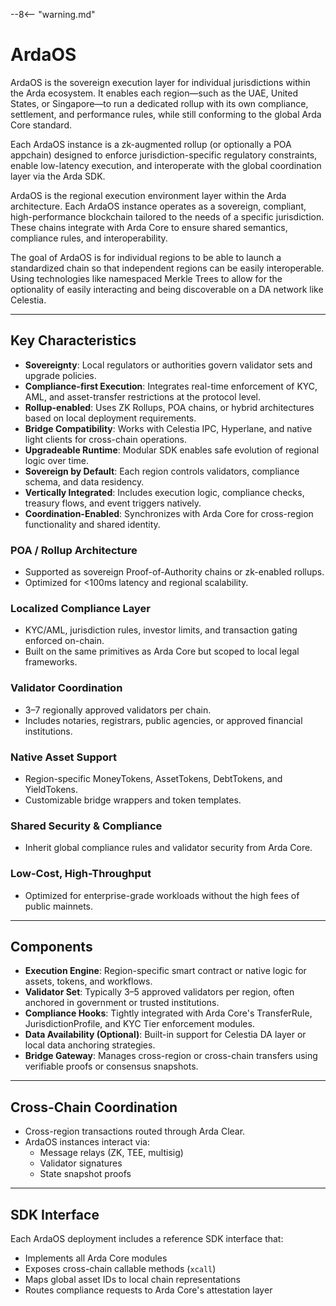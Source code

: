 --8<-- "warning.md"

# ArdaOS

ArdaOS is the sovereign execution layer for individual jurisdictions within the Arda ecosystem. It enables each region—such as the UAE, United States, or Singapore—to run a dedicated rollup with its own compliance, settlement, and performance rules, while still conforming to the global Arda Core standard.

Each ArdaOS instance is a zk-augmented rollup (or optionally a POA appchain) designed to enforce jurisdiction-specific regulatory constraints, enable low-latency execution, and interoperate with the global coordination layer via the Arda SDK.

ArdaOS is the regional execution environment layer within the Arda architecture. Each ArdaOS instance operates as a sovereign, compliant, high-performance blockchain tailored to the needs of a specific jurisdiction. These chains integrate with Arda Core to ensure shared semantics, compliance rules, and interoperability.

The goal of ArdaOS is for individual regions to be able to launch a standardized chain so that independent regions can be easily interoperable. Using technologies like namespaced Merkle Trees to allow for the optionality of easily interacting and being discoverable on a DA network like Celestia.

---

## Key Characteristics

- **Sovereignty**: Local regulators or authorities govern validator sets and upgrade policies.
- **Compliance-first Execution**: Integrates real-time enforcement of KYC, AML, and asset-transfer restrictions at the protocol level.
- **Rollup-enabled**: Uses ZK Rollups, POA chains, or hybrid architectures based on local deployment requirements.
- **Bridge Compatibility**: Works with Celestia IPC, Hyperlane, and native light clients for cross-chain operations.
- **Upgradeable Runtime**: Modular SDK enables safe evolution of regional logic over time.
- **Sovereign by Default**: Each region controls validators, compliance schema, and data residency.
- **Vertically Integrated**: Includes execution logic, compliance checks, treasury flows, and event triggers natively.
- **Coordination-Enabled**: Synchronizes with Arda Core for cross-region functionality and shared identity.

### POA / Rollup Architecture

- Supported as sovereign Proof-of-Authority chains or zk-enabled rollups.
- Optimized for <100ms latency and regional scalability.

### Localized Compliance Layer

- KYC/AML, jurisdiction rules, investor limits, and transaction gating enforced on-chain.
- Built on the same primitives as Arda Core but scoped to local legal frameworks.

### Validator Coordination

- 3–7 regionally approved validators per chain.
- Includes notaries, registrars, public agencies, or approved financial institutions.

### Native Asset Support

- Region-specific MoneyTokens, AssetTokens, DebtTokens, and YieldTokens.
- Customizable bridge wrappers and token templates.

### Shared Security & Compliance

- Inherit global compliance rules and validator security from Arda Core.

### Low-Cost, High-Throughput

- Optimized for enterprise-grade workloads without the high fees of public mainnets.

---

## Components

- **Execution Engine**: Region-specific smart contract or native logic for assets, tokens, and workflows.
- **Validator Set**: Typically 3–5 approved validators per region, often anchored in government or trusted institutions.
- **Compliance Hooks**: Tightly integrated with Arda Core's TransferRule, JurisdictionProfile, and KYC Tier enforcement modules.
- **Data Availability (Optional)**: Built-in support for Celestia DA layer or local data anchoring strategies.
- **Bridge Gateway**: Manages cross-region or cross-chain transfers using verifiable proofs or consensus snapshots.

---

## Cross-Chain Coordination

- Cross-region transactions routed through Arda Clear.
- ArdaOS instances interact via:
    - Message relays (ZK, TEE, multisig)
    - Validator signatures
    - State snapshot proofs

---

## SDK Interface

Each ArdaOS deployment includes a reference SDK interface that:

- Implements all Arda Core modules
- Exposes cross-chain callable methods (`xcall`)
- Maps global asset IDs to local chain representations
- Routes compliance requests to Arda Core's attestation layer
